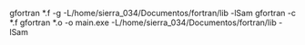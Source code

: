 gfortran *.f -g -L/home/sierra_034/Documentos/fortran/lib -lSam
gfortran -c *.f
gfortran *.o -o main.exe -L/home/sierra_034/Documentos/fortran/lib -lSam